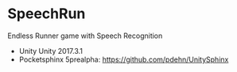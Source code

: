 # SpeechRun
Endless Runner game with Speech Recognition
- Unity Unity 2017.3.1
- Pocketsphinx 5prealpha: https://github.com/pdehn/UnitySphinx
